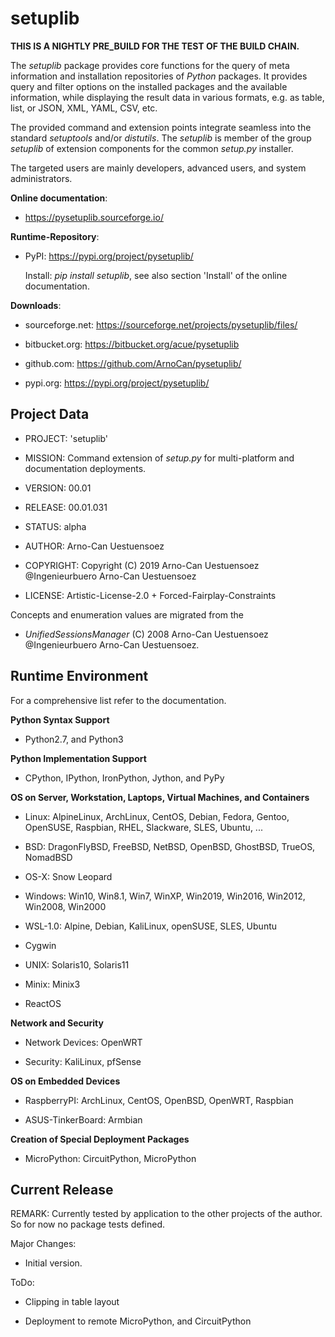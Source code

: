 setuplib
========

**THIS IS A NIGHTLY PRE_BUILD FOR THE TEST OF THE BUILD CHAIN.**

The *setuplib* package provides core functions for the query of meta information 
and installation repositories of *Python* packages. It provides query and filter 
options on the installed packages and the available information, while displaying
the result data in various formats, e.g. as table, list, or JSON, XML, YAML,
CSV, etc.

The provided command and extension points integrate seamless into the standard
*setuptools* and/or *distutils*. The *setuplib* is member of the group *setuplib*
of extension components for the common *setup.py* installer. 

The targeted users are mainly developers, advanced users, and system administrators.

**Online documentation**:

* https://pysetuplib.sourceforge.io/

**Runtime-Repository**:

* PyPI: https://pypi.org/project/pysetuplib/

  Install: *pip install setuplib*, see also section 'Install' of the online documentation.


**Downloads**:

* sourceforge.net: https://sourceforge.net/projects/pysetuplib/files/

* bitbucket.org: https://bitbucket.org/acue/pysetuplib

* github.com: https://github.com/ArnoCan/pysetuplib/

* pypi.org: https://pypi.org/project/pysetuplib/


Project Data
------------

* PROJECT: 'setuplib'

* MISSION: Command extension of *setup.py* for multi-platform and documentation deployments.

* VERSION: 00.01

* RELEASE: 00.01.031

* STATUS: alpha

* AUTHOR: Arno-Can Uestuensoez

* COPYRIGHT: Copyright (C) 2019 Arno-Can Uestuensoez @Ingenieurbuero Arno-Can Uestuensoez

* LICENSE: Artistic-License-2.0 + Forced-Fairplay-Constraints

Concepts and enumeration values are migrated from the 

* *UnifiedSessionsManager* (C) 2008 Arno-Can Uestuensoez @Ingenieurbuero Arno-Can Uestuensoez.  

Runtime Environment
-------------------
For a comprehensive list refer to the documentation.

**Python Syntax Support**

*  Python2.7, and Python3

**Python Implementation Support**

*  CPython, IPython, IronPython, Jython, and PyPy

**OS on Server, Workstation, Laptops, Virtual Machines, and Containers**

* Linux: AlpineLinux, ArchLinux, CentOS, Debian, Fedora, Gentoo, OpenSUSE, Raspbian, RHEL, Slackware, SLES, Ubuntu, ...  

* BSD: DragonFlyBSD, FreeBSD, NetBSD, OpenBSD, GhostBSD, TrueOS, NomadBSD

* OS-X: Snow Leopard

* Windows: Win10, Win8.1, Win7, WinXP, Win2019, Win2016, Win2012, Win2008, Win2000

* WSL-1.0: Alpine, Debian, KaliLinux, openSUSE, SLES, Ubuntu

* Cygwin

* UNIX: Solaris10, Solaris11

* Minix: Minix3

* ReactOS

**Network and Security**

* Network Devices: OpenWRT

* Security: KaliLinux, pfSense

**OS on Embedded Devices**

* RaspberryPI: ArchLinux, CentOS, OpenBSD, OpenWRT, Raspbian

* ASUS-TinkerBoard: Armbian

**Creation of Special Deployment Packages**

* MicroPython: CircuitPython, MicroPython

Current Release
---------------

REMARK:
   Currently tested by application to the other projects of the author.
   So for now no package tests defined.

Major Changes:

* Initial version.

ToDo:

* Clipping in table layout

* Deployment to remote MicroPython, and CircuitPython

